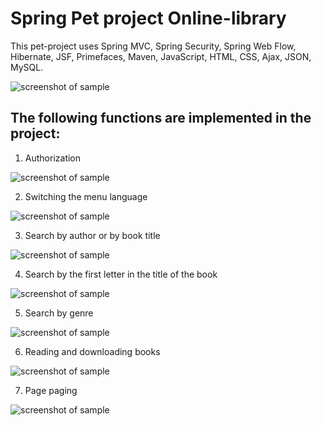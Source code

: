 # Spring Pet project Online-library

This pet-project uses Spring MVC, Spring Security, Spring Web Flow, Hibernate, JSF, Primefaces, Maven, JavaScript, HTML, CSS, Ajax, JSON, MySQL.

![screenshot of sample](http://savepic.ru/14740747.jpg)

## The following functions are implemented in the project:

1. Authorization

![screenshot of sample](http://savepic.ru/14705930.jpg)

2. Switching the menu language

![screenshot of sample](http://savepic.ru/14690573.jpg)

3. Search by author or by book title

![screenshot of sample](http://savepic.ru/14727436.jpg)

4. Search by the first letter in the title of the book

![screenshot of sample](http://savepic.ru/14703884.jpg)

5. Search by genre

![screenshot of sample](http://savepic.ru/14686476.jpg)

6. Reading and downloading books

![screenshot of sample](http://savepic.ru/14724367.jpg)

7. Page paging

![screenshot of sample](http://savepic.ru/14740750.jpg)
